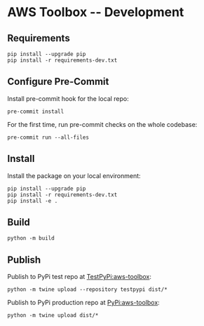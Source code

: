 # AWS Toolbox -- Development

## Requirements
```
pip install --upgrade pip
pip install -r requirements-dev.txt
```

## Configure Pre-Commit
Install pre-commit hook for the local repo:
```
pre-commit install
```

For the first time, run pre-commit checks on the whole codebase:
```
pre-commit run --all-files
```

## Install
Install the package on your local environment:
```
pip install --upgrade pip
pip install -r requirements-dev.txt
pip install -e .
```

## Build
```
python -m build
```

## Publish
Publish to PyPi test repo at [TestPyPi:aws-toolbox](https://test.pypi.org/project/aws-toolbox):
```
python -m twine upload --repository testpypi dist/*
```

Publish to PyPi production repo at [PyPi:aws-toolbox](https://pypi.org/project/aws-toolbox):
```
python -m twine upload dist/*
```
